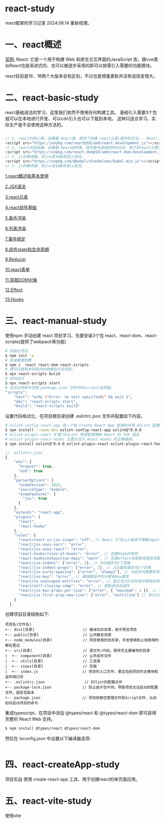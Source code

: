 # react-study
react框架的学习记录
2024.06.14 重新梳理。

# 一、react概述
[官网:](https://reactjs.org)
React: 它是一个用于构建 Web 和原生交互界面的JavaScript 库。跟vue类似React也是渐进式的、也可以被逐步采用的即可以按需引入需要的功能模块。

react目前是16、18两个大版本会有区别，不过也是增量更新并没有说改变很大。

# 二、react-basic-study
react基础语法的学习、这里我们依然不使用任何构建工具。
基础引入需要3个包就可以在本地进行开发、可以cdn引入也可以下载到本地。
这种只适合学习、实际生产是不会使用这种方法的。

```js

// 1. react的核心库，会暴露 React类、提供了创建 react元素\组件的方法。- React.createElement()
<script src="https://unpkg.com/react@18/umd/react.development.js"></script>
// 2. react的渲染器，会暴露 ReactDOM类、提供操作虚拟DOM的方法，用于将react元素\组件渲染到页面上。
<script src="https://unpkg.com/react-dom@18/umd/react-dom.development.js"></script>
// 3. js的编译器，将jsx语法编译成js语法。
<script src="https://unpkg.com/@babel/standalone/babel.min.js"></script>
// 3. js的编译器，将jsx语法编译成js语法。

```
[1.react概述和基本使用](react-basic-study/react-1.react概述和基本使用.html)

[2.JSX语法](react-basic-study/react-2.JSX语法.html)

[3.react元素](react-basic-study/react-3.react元素.html)

[4.react组件基础](react-basic-study/react-4.react组件基础.html)

[5.条件渲染](react-basic-study/react-5.条件渲染.html)

[6.列表渲染](react-basic-study/react-6.列表渲染.html)

[7.事件绑定](react-basic-study/react-7.事件绑定.html)

[8.组件state和生命周期](react-basic-study/react-8.组件state和生命周期.html)

[9.Reducer](react-basic-study/react-9.Reducer.html)

[10.react表单](react-basic-study/react-10.react表单.html)

[11.获取DOM对象](react-basic-study/react-11.获取DOM对象.html)

[12.Effect](react-basic-study/react-12.Effect.html)

[13.Hooks](react-basic-study/react-13.Hooks.html)



# 三、react-manual-study

使用npm 手动创建 react 项目学习、先要安装3个包 react、react-dom、react-scripts(提供了webpack等功能)

```bash
# 初始化项目
$ npm init -y 
# 安装需要依赖
$ npm i  react react-dom react-scripts 
# 就可以使用本项目内的依赖包打包项目。
$ npx react-scripts bulid 
# 实时运行
$ npx react-scripts start 
# 也可以把命令写到 package.json 文件中的scripts选项里。
"scripts": 
    "test": "echo \"Error: no test specified\" && exit 1",
    "dev": "react-scripts start",
    "build": "react-scripts build"

```
设置代码格式化、在项目根目录创建 .eslintrc.json 文件并配置如下内容。
```bash
# eslint-config-react-app 是一个由 Create React App 使用的共享 ESLint 配置包，它包含了一套预设的 React 相关的 ESLint 规则。
$ npm install --save-dev eslint-config-react-app eslint@^8.0.0
# eslint-plugin-react 扩展了ESLint 使其能够理解 React 的 JSX 语法
# eslint-plugin-react-hooks 主要关注于 React Hooks 的正确使用。
$ npm install eslint@^8.0.0 eslint-plugin-react eslint-plugin-react-hooks --save-dev
```
```js
// .eslintrc.json
{
    "env": {
      "browser": true,
      "es6": true
    },
    "parserOptions": {
      "ecmaVersion": 2023,
      "sourceType": "module",
      "ecmaFeatures": {
        "jsx": true
      }
    },
    "extends": "react-app",
    "plugins": [
      "react",
      "react-hooks"
    ],
    "rules": {
      "react/react-in-jsx-scope": "off", // React 17及以上版本不需要import React from 'react'
      "react/jsx-uses-vars": "error",
      "react/jsx-uses-react": "error",
      "react-hooks/rules-of-hooks": "error", // 检查Hook的规则
      "react-hooks/exhaustive-deps": "warn", // 检查effect的依赖项是否完整
      "react/jsx-indent": ["error", 2], // JSX缩进为2个空格
      "react/jsx-indent-props": ["error", 2], // JSX属性缩进为2个空格
      "react/jsx-curly-spacing": ["error", "always"], // 大括号内需要有空格
      "react/jsx-key": "error", // 确保数组中的元素有key属性
      "react/no-unescaped-entities": "error", // 禁止在JSX字符串中使用未转义的字符
      "react/self-closing-comp": "error", // 鼓励自闭合组件
      "react/jsx-max-props-per-line": ["error", { "maximum": 1 }], // 每行最大属性数
      "react/jsx-first-prop-new-line": ["error", "multiline"] // 多行JSX元素的第一个属性独占一行
    }
  }
```

创建项目目录结构如下:
```
项目名(文件名)
+-- dist[目录]                      // 编译后的目录，用于预览项目
+-- public[目录]                    // 公共静态资源
+-- node_modules[目录]              // 项目使用的包目录，开发使用和上线使用的都在里边
+-- src[目录]                       // 源文件/代码，程序员主要编写的目录
|  +-- component[目录]              // 公共组件文件
|  +-- utils[目录]                  // 工具类
|  +-- views[目录]                  // 页面
|  +-- index.js                    // 项目的入口文件，里边包括项目的主模块和监听端口号
+-- .eslintrc.json                  // ESlint的配置文件
+-- package-lock.json              // 防止由于包不同，导致项目无法启动的配置文件，固定包版本
+-- package.json                   // 项目依赖包管理文件和Script文件，比如如何启动项目的命令

```

集成typescript、在项目中添加 @types/react 和 @types/react-dom 即可获得完整的 React Web 支持。
```bash
$ npm install @types/react @types/react-dom
```
然后在 tsconfig.json 中设置以下编译器选项:
```js

```


# 四、react-createApp-study
项目实战
使用 create-react-app 工具、用于创建react的单页面应用。

# 五、react-vite-study
使用vite 










